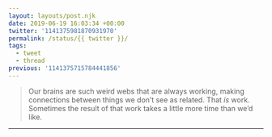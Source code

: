 ```yaml
---
layout: layouts/post.njk
date: 2019-06-19 16:03:34 +00:00
twitter: '1141375981870931970'
permalink: /status/{{ twitter }}/
tags: 
  - tweet
  - thread
previous: '1141375715784441856'
---
```


> Our brains are such weird webs that are always working, making connections between things we don’t see as related. That *is* work. Sometimes the result of that work takes a little more time than we’d like.

---
